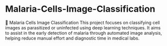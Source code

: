 # Malaria-Cells-Image-Classification
🦠 Malaria Cells Image Classification This project focuses on classifying cell images as parasitized or uninfected using deep learning techniques. It aims to assist in the early detection of malaria through automated image analysis, helping reduce manual effort and diagnostic time in medical labs.

